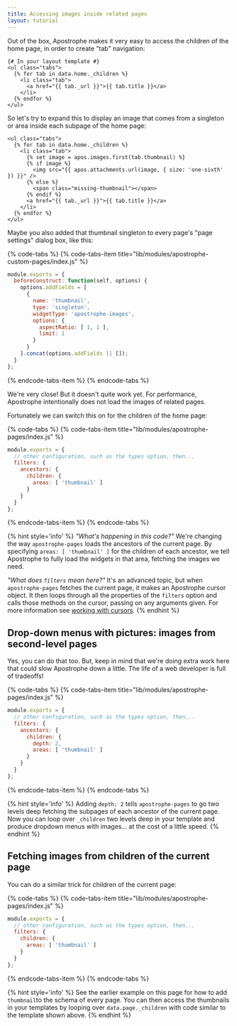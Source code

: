 ```yaml
---
title: Accessing images inside related pages
layout: tutorial
---
```


Out of the box, Apostrophe makes it very easy to access the children of the home page, in order to create "tab" navigation:

```markup
{# In your layout template #}
<ul class="tabs">
  {% for tab in data.home._children %}
    <li class="tab">
      <a href="{{ tab._url }}">{{ tab.title }}</a>
    </li>
  {% endfor %}
</ul>
```

So let's try to expand this to display an image that comes from a singleton or area inside each subpage of the home page:

```markup
<ul class="tabs">
  {% for tab in data.home._children %}
    <li class="tab">
      {% set image = apos.images.first(tab.thumbnail) %}
      {% if image %}
        <img src="{{ apos.attachments.url(image, { size: 'one-sixth' }) }}" />
      {% else %}
        <span class="missing-thumbnail"></span>
      {% endif %}
      <a href="{{ tab._url }}">{{ tab.title }}</a>
    </li>
  {% endfor %}
</ul>
```

Maybe you also added that thumbnail singleton to every page's "page settings" dialog box, like this:

{% code-tabs %}
{% code-tabs-item title="lib/modules/apostrophe-custom-pages/index.js" %}
```javascript
module.exports = {
  beforeConstruct: function(self, options) {
    options.addFields = [
      {
        name: 'thumbnail',
        type: 'singleton',
        widgetType: 'apostrophe-images',
        options: {
          aspectRatio: [ 1, 1 ],
          limit: 1
        }
      }
    ].concat(options.addFields || []);
  }
}; 
```
{% endcode-tabs-item %}
{% endcode-tabs %}

We're very close! But it doesn't quite work yet. For performance, Apostrophe intentionally does not load the images of related pages. 

Fortunately we can switch this on for the children of the home page:

{% code-tabs %}
{% code-tabs-item title="lib/modules/apostrophe-pages/index.js" %}
```javascript
module.exports = {
  // other configuration, such as the types option, then...
  filters: {
    ancestors: {
      children: {
        areas: [ 'thumbnail' ]
      }
    }
  }
};
```
{% endcode-tabs-item %}
{% endcode-tabs %}

{% hint style='info' %}
*"What's happening in this code?"* We're changing the way `apostrophe-pages` loads the ancestors of the current page. By specifying `areas: [ 'thumbnail' ]` for the children of each ancestor, we tell Apostrophe to fully load the widgets in that area, fetching the images we need.

*"What does `filters` mean here?"* It's an advanced topic, but when `apostrophe-pages` fetches the current page, it makes an Apostrophe cursor object. It then loops through all the properties of the `filters` option and calls those methods on the cursor, passing on any arguments given. For more information see [working with cursors](/tutorials/advanced-development/database/cursors.md).
{% endhint %}

## Drop-down menus with pictures: images from second-level pages

Yes, you can do that too. But, keep in mind that we're doing extra work here that could slow Apostrophe down a little. The life of a web developer is full of tradeoffs!

{% code-tabs %}
{% code-tabs-item title="lib/modules/apostrophe-pages/index.js" %}
```javascript
module.exports = {
  // other configuration, such as the types option, then...
  filters: {
    ancestors: {
      children: {
        depth: 2,
        areas: [ 'thumbnail' ]
      }
    }
  }
};
```
{% endcode-tabs-item %}
{% endcode-tabs %}


{% hint style='info' %}
Adding `depth: 2` tells `apostrophe-pages` to go two levels deep fetching the subpages of each ancestor of the current page. Now you can loop over `_children` two levels deep in your template and produce dropdown menus with images... at the cost of a little speed.
{% endhint %}


## Fetching images from children of the current page

You can do a similar trick for children of the current page:

{% code-tabs %}
{% code-tabs-item title="lib/modules/apostrophe-pages/index.js" %}
```javascript
module.exports = {
  // other configuration, such as the types option, then...
  filters: {
    children: {
      areas: [ 'thumbnail' ]
    }
  }
};
```
{% endcode-tabs-item %}
{% endcode-tabs %}

{% hint style='info' %}
See the earlier example on this page for how to add `thumbnail`to the schema of every page. You can then access the thumbnails in your templates by looping over `data.page._children` with code similar to the template shown above.
{% endhint %}


